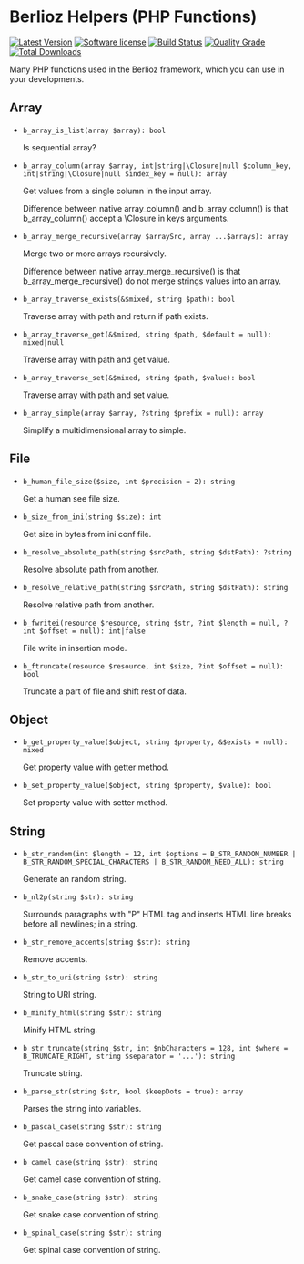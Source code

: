 # Berlioz Helpers (PHP Functions)

[![Latest Version](https://img.shields.io/packagist/v/berlioz/helpers.svg?style=flat-square)](https://github.com/BerliozFramework/Helpers/releases)
[![Software license](https://img.shields.io/github/license/BerliozFramework/Helpers.svg?style=flat-square)](https://github.com/BerliozFramework/Helpers/blob/1.x/LICENSE)
[![Build Status](https://img.shields.io/github/actions/workflow/status/BerliozFramework/Helpers/tests.yml?branch=1.x&style=flat-square)](https://github.com/BerliozFramework/Helpers/actions/workflows/tests.yml?query=branch%3A1.x)
[![Quality Grade](https://img.shields.io/codacy/grade/cf7e947e6ddf4da28e540402bf08d957/1.x.svg?style=flat-square)](https://www.codacy.com/manual/BerliozFramework/Helpers)
[![Total Downloads](https://img.shields.io/packagist/dt/berlioz/helpers.svg?style=flat-square)](https://packagist.org/packages/berlioz/helpers)

Many PHP functions used in the Berlioz framework, which you can use in your developments.

## Array

- `b_array_is_list(array $array): bool`

  Is sequential array?

- `b_array_column(array $array, int|string|\Closure|null $column_key, int|string|\Closure|null $index_key = null): array`

  Get values from a single column in the input array.

  Difference between native array_column() and b_array_column() is that b_array_column() accept a \Closure in keys
  arguments.

- `b_array_merge_recursive(array $arraySrc, array ...$arrays): array`

  Merge two or more arrays recursively.

  Difference between native array_merge_recursive() is that b_array_merge_recursive() do not merge strings values into
  an array.

- `b_array_traverse_exists(&$mixed, string $path): bool`

  Traverse array with path and return if path exists.

- `b_array_traverse_get(&$mixed, string $path, $default = null): mixed|null`

  Traverse array with path and get value.

- `b_array_traverse_set(&$mixed, string $path, $value): bool`

  Traverse array with path and set value.

- `b_array_simple(array $array, ?string $prefix = null): array`

  Simplify a multidimensional array to simple.

## File

- `b_human_file_size($size, int $precision = 2): string`

  Get a human see file size.

- `b_size_from_ini(string $size): int`

  Get size in bytes from ini conf file.

- `b_resolve_absolute_path(string $srcPath, string $dstPath): ?string`

  Resolve absolute path from another.

- `b_resolve_relative_path(string $srcPath, string $dstPath): string`

  Resolve relative path from another.

- `b_fwritei(resource $resource, string $str, ?int $length = null, ?int $offset = null): int|false`

  File write in insertion mode.

- `b_ftruncate(resource $resource, int $size, ?int $offset = null): bool`

  Truncate a part of file and shift rest of data.

## Object

- `b_get_property_value($object, string $property, &$exists = null): mixed`

  Get property value with getter method.

- `b_set_property_value($object, string $property, $value): bool`

  Set property value with setter method.

## String

- `b_str_random(int $length = 12, int $options = B_STR_RANDOM_NUMBER | B_STR_RANDOM_SPECIAL_CHARACTERS | B_STR_RANDOM_NEED_ALL): string`

  Generate an random string.

- `b_nl2p(string $str): string`

  Surrounds paragraphs with "P" HTML tag and inserts HTML line breaks before all newlines; in a string.

- `b_str_remove_accents(string $str): string`

  Remove accents.

- `b_str_to_uri(string $str): string`

  String to URI string.

- `b_minify_html(string $str): string`

  Minify HTML string.

- `b_str_truncate(string $str, int $nbCharacters = 128, int $where = B_TRUNCATE_RIGHT, string $separator = '...'): string`

  Truncate string.

- `b_parse_str(string $str, bool $keepDots = true): array`

  Parses the string into variables.

- `b_pascal_case(string $str): string`

  Get pascal case convention of string.

- `b_camel_case(string $str): string`

  Get camel case convention of string.

- `b_snake_case(string $str): string`

  Get snake case convention of string.

- `b_spinal_case(string $str): string`

  Get spinal case convention of string.
